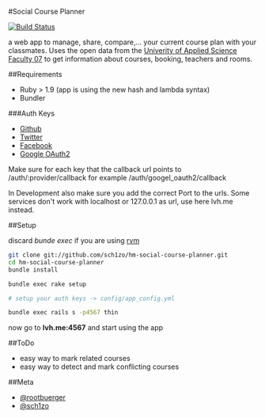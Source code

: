 #Social Course Planner

[![Build Status](https://secure.travis-ci.org/sch1zo/hm-social-course-planner.png)](http://travis-ci.org/sch1zo/hm-social-course-planner)

a web app to manage, share, compare,...  your current course plan with your classmates.
Uses the open data from the [Univerity of Applied Science Faculty 07](http://fi.cs.hm.edu) to get information about courses, booking, teachers and rooms.

##Requirements

- Ruby > 1.9 (app is using the new hash and lambda syntax)
- Bundler

###Auth Keys

- [Github](https://github.com/account/applications/new)
- [Twitter](https://dev.twitter.com/apps)
- [Facebook](https://developers.facebook.com/apps)
- [Google OAuth2](https://code.google.com/apis/console#access)

Make sure for each key that the callback url points to
/auth/:provider/callback for example /auth/googel_oauth2/callback

In Development also make sure you add the correct Port to the urls. Some
services don't work with localhost or 127.0.0.1 as url, use here lvh.me
instead.

##Setup

discard *bunde exec* if you are using [rvm](http://beginrescueend.com/)

```sh
git clone git://github.com/sch1zo/hm-social-course-planner.git
cd hm-social-course-planner
bundle install

bundle exec rake setup

# setup your auth keys -> config/app_config.yml

bundle exec rails s -p4567 thin
```

now go to **lvh.me:4567** and start using the app

##ToDo

- easy way to mark related courses
- easy way to detect and mark conflicting courses

##Meta

- [@rootbuerger](http://twitter.com/rootbuerger)
- [@sch1zo](http://twitter.com/sch1zo)
